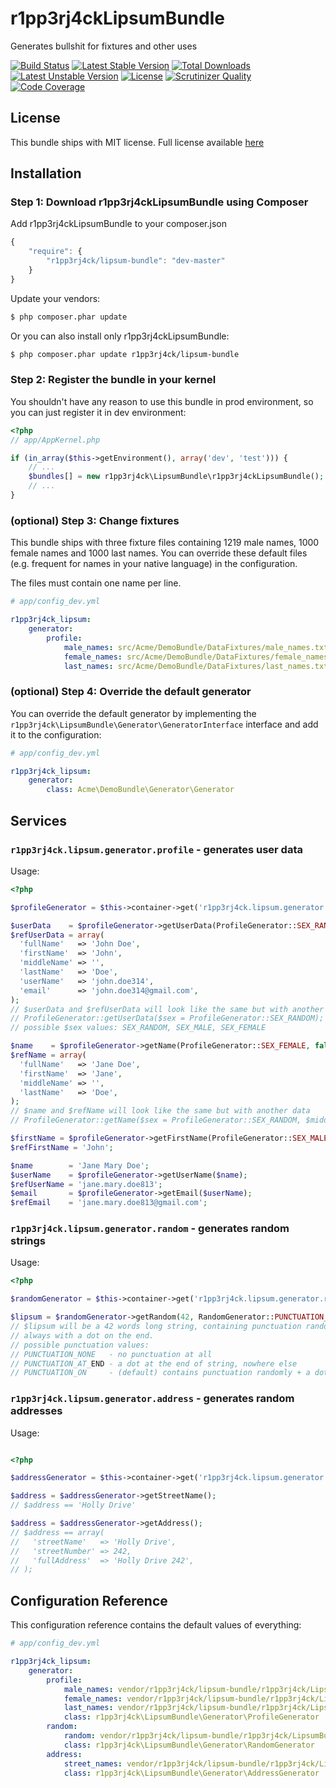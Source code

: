 r1pp3rj4ckLipsumBundle
======================

Generates bullshit for fixtures and other uses

[![Build Status](https://secure.travis-ci.org/r1pp3rj4ck/r1pp3rj4ckLipsumBundle.png?branch=master)](http://travis-ci.org/r1pp3rj4ck/r1pp3rj4ckLipsumBundle) [![Latest Stable Version](https://poser.pugx.org/r1pp3rj4ck/lipsum-bundle/v/stable.svg)](https://packagist.org/packages/r1pp3rj4ck/lipsum-bundle) [![Total Downloads](https://poser.pugx.org/r1pp3rj4ck/lipsum-bundle/downloads.svg)](https://packagist.org/packages/r1pp3rj4ck/lipsum-bundle) [![Latest Unstable Version](https://poser.pugx.org/r1pp3rj4ck/lipsum-bundle/v/unstable.svg)](https://packagist.org/packages/r1pp3rj4ck/lipsum-bundle) [![License](https://poser.pugx.org/r1pp3rj4ck/lipsum-bundle/license.svg)](https://packagist.org/packages/r1pp3rj4ck/lipsum-bundle) [![Scrutinizer Quality](https://scrutinizer-ci.com/g/r1pp3rj4ck/r1pp3rj4ckLipsumBundle/badges/quality-score.png)](https://scrutinizer-ci.com/g/r1pp3rj4ck/r1pp3rj4ckLipsumBundle/) [![Code Coverage](https://scrutinizer-ci.com/g/r1pp3rj4ck/r1pp3rj4ckLipsumBundle/badges/coverage.png?b=master)](https://scrutinizer-ci.com/g/r1pp3rj4ck/r1pp3rj4ckLipsumBundle/?branch=master)

License
-------

This bundle ships with MIT license. Full license available [here](LICENSE)

Installation
------------

### Step 1: Download r1pp3rj4ckLipsumBundle using Composer

Add r1pp3rj4ckLipsumBundle to your composer.json
```js
{
    "require": {
        "r1pp3rj4ck/lipsum-bundle": "dev-master"
    }
}
```

Update your vendors:
```bash
$ php composer.phar update
```

Or you can also install only r1pp3rj4ckLipsumBundle:
```bash
$ php composer.phar update r1pp3rj4ck/lipsum-bundle
```

### Step 2: Register the bundle in your kernel

You shouldn't have any reason to use this bundle in prod environment,
so you can just register it in dev environment:
```php
<?php
// app/AppKernel.php

if (in_array($this->getEnvironment(), array('dev', 'test'))) {
    // ...
    $bundles[] = new r1pp3rj4ck\LipsumBundle\r1pp3rj4ckLipsumBundle();
    // ...
}
```

### (optional) Step 3: Change fixtures

This bundle ships with three fixture files containing 1219 male names,
1000 female names and 1000 last names. You can override these default
files (e.g. frequent for names in your native language) in the configuration.

The files must contain one name per line.

```yml
# app/config_dev.yml

r1pp3rj4ck_lipsum:
    generator:
        profile:
            male_names: src/Acme/DemoBundle/DataFixtures/male_names.txt
            female_names: src/Acme/DemoBundle/DataFixtures/female_names.txt
            last_names: src/Acme/DemoBundle/DataFixtures/last_names.txt
```

### (optional) Step 4: Override the default generator

You can override the default generator by implementing the
`r1pp3rj4ck\LipsumBundle\Generator\GeneratorInterface` interface and add it
to the configuration:

```yml
# app/config_dev.yml

r1pp3rj4ck_lipsum:
    generator:
        class: Acme\DemoBundle\Generator\Generator
```

Services
--------

### `r1pp3rj4ck.lipsum.generator.profile` - generates user data

Usage:
```php
<?php

$profileGenerator = $this->container->get('r1pp3rj4ck.lipsum.generator.profile');

$userData    = $profileGenerator->getUserData(ProfileGenerator::SEX_RANDOM);
$refUserData = array(
  'fullName'   => 'John Doe',
  'firstName'  => 'John',
  'middleName' => '',
  'lastName'   => 'Doe',
  'userName'   => 'john.doe314',
  'email'      => 'john.doe314@gmail.com',
);
// $userData and $refUserData will look like the same but with another data
// ProfileGenerator::getUserData($sex = ProfileGenerator::SEX_RANDOM);
// possible $sex values: SEX_RANDOM, SEX_MALE, SEX_FEMALE

$name    = $profileGenerator->getName(ProfileGenerator::SEX_FEMALE, false)
$refName = array(
  'fullName'   => 'Jane Doe',
  'firstName'  => 'Jane',
  'middleName' => '',
  'lastName'   => 'Doe',
);
// $name and $refName will look like the same but with another data
// ProfileGenerator::getName($sex = ProfileGenerator::SEX_RANDOM, $middleName = false)

$firstName = $profileGenerator->getFirstName(ProfileGenerator::SEX_MALE);
$refFirstName = 'John';

$name        = 'Jane Mary Doe';
$userName    = $profileGenerator->getUserName($name);
$refUserName = 'jane.mary.doe813';
$email       = $profileGenerator->getEmail($userName);
$refEmail    = 'jane.mary.doe813@gmail.com';
```

### `r1pp3rj4ck.lipsum.generator.random` - generates random strings

Usage:
```php
<?php

$randomGenerator = $this->container->get('r1pp3rj4ck.lipsum.generator.random');

$lipsum = $randomGenerator->getRandom(42, RandomGenerator::PUNCTUATION_ON);
// $lipsum will be a 42 words long string, containing punctuation randomly,
// always with a dot on the end.
// possible punctuation values:
// PUNCTUATION_NONE   - no punctuation at all
// PUNCTUATION_AT_END - a dot at the end of string, nowhere else
// PUNCTUATION_ON     - (default) contains punctuation randomly + a dot at the end
```

### `r1pp3rj4ck.lipsum.generator.address` - generates random addresses

Usage:
```php

<?php

$addressGenerator = $this->container->get('r1pp3rj4ck.lipsum.generator.address');

$address = $addressGenerator->getStreetName();
// $address == 'Holly Drive'

$address = $addressGenerator->getAddress();
// $address == array(
//   'streetName'   => 'Holly Drive',
//   'streetNumber' => 242,
//   'fullAddress'  => 'Holly Drive 242',
// );
```

Configuration Reference
-----------------------

This configuration reference contains the default values of everything:

```yml
# app/config_dev.yml

r1pp3rj4ck_lipsum:
    generator:
        profile:
            male_names: vendor/r1pp3rj4ck/lipsum-bundle/r1pp3rj4ck/LipsumBundle/data/malenames.txt
            female_names: vendor/r1pp3rj4ck/lipsum-bundle/r1pp3rj4ck/LipsumBundle/data/femalenames.txt
            last_names: vendor/r1pp3rj4ck/lipsum-bundle/r1pp3rj4ck/LipsumBundle/data/lastnames.txt
            class: r1pp3rj4ck\LipsumBundle\Generator\ProfileGenerator
        random:
            random: vendor/r1pp3rj4ck/lipsum-bundle/r1pp3rj4ck/LipsumBundle/data/lipsum.txt
            class: r1pp3rj4ck\LipsumBundle\Generator\RandomGenerator
        address:
            street_names: vendor/r1pp3rj4ck/lipsum-bundle/r1pp3rj4ck/LipsumBundle/data/streetnames.txt
            class: r1pp3rj4ck\LipsumBundle\Generator\AddressGenerator
```
